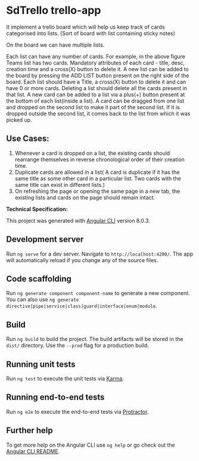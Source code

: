 # SdTrello trello-app
It implement a trello board which will help us keep track of cards categorised into lists. (Sort of board with list containing sticky notes)
 
On the board we can have multiple lists.

Each list can have any number of cards. For example, in the above figure Teams list has two cards.
Mandatory attributes of each card - title, desc, creation time and a cross(X) button to delete
it.
A new list can be added to the board by pressing the ADD LIST button present on the right side
of the board. Each list should have a Title, a cross(X) button to delete it and can have 0 or
more cards. Deleting a list should delete all the cards present in that list.
A new card can be added to a list via a plus(+) button present at the bottom of each
list(inside a list).
A card can be dragged from one list and dropped on the second list to make it part of the
second list. If it is dropped outside the second list, it comes back to the list from which it was
picked up.

Use Cases:
---------
1. Whenever a card is dropped on a list, the existing cards should rearrange themselves in
reverse chronological order of their creation time.
2. Duplicate cards are allowed in a list( A card is duplicate if it has the same title as some other
card in a particular list. Two cards with the same title can exist in different lists.)
3. On refreshing the page or opening the same page in a new tab, the existing lists and cards
on the page should remain intact.

**Technical Specification:**

This project was generated with [Angular CLI](https://github.com/angular/angular-cli) version 8.0.3.

## Development server

Run `ng serve` for a dev server. Navigate to `http://localhost:4200/`. The app will automatically reload if you change any of the source files.

## Code scaffolding

Run `ng generate component component-name` to generate a new component. You can also use `ng generate directive|pipe|service|class|guard|interface|enum|module`.

## Build

Run `ng build` to build the project. The build artifacts will be stored in the `dist/` directory. Use the `--prod` flag for a production build.

## Running unit tests

Run `ng test` to execute the unit tests via [Karma](https://karma-runner.github.io).

## Running end-to-end tests

Run `ng e2e` to execute the end-to-end tests via [Protractor](http://www.protractortest.org/).

## Further help

To get more help on the Angular CLI use `ng help` or go check out the [Angular CLI README](https://github.com/angular/angular-cli/blob/master/README.md).
